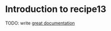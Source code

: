 # Introduction to recipe13

TODO: write [great documentation](http://jacobian.org/writing/what-to-write/)
